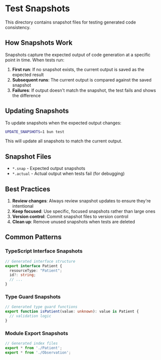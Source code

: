 # Test Snapshots

This directory contains snapshot files for testing generated code consistency.

## How Snapshots Work

Snapshots capture the expected output of code generation at a specific point in time. When tests run:

1. **First run**: If no snapshot exists, the current output is saved as the expected result
2. **Subsequent runs**: The current output is compared against the saved snapshot
3. **Failures**: If output doesn't match the snapshot, the test fails and shows the difference

## Updating Snapshots

To update snapshots when the expected output changes:

```bash
UPDATE_SNAPSHOTS=1 bun test
```

This will update all snapshots to match the current output.

## Snapshot Files

- `*.snap` - Expected output snapshots
- `*.actual` - Actual output when tests fail (for debugging)

## Best Practices

1. **Review changes**: Always review snapshot updates to ensure they're intentional
2. **Keep focused**: Use specific, focused snapshots rather than large ones
3. **Version control**: Commit snapshot files to version control
4. **Clean up**: Remove unused snapshots when tests are deleted

## Common Patterns

### TypeScript Interface Snapshots
```typescript
// Generated interface structure
export interface Patient {
  resourceType: "Patient";
  id?: string;
  // ...
}
```

### Type Guard Snapshots
```typescript
// Generated type guard functions
export function isPatient(value: unknown): value is Patient {
  // validation logic
}
```

### Module Export Snapshots
```typescript
// Generated index files
export * from './Patient';
export * from './Observation';
```